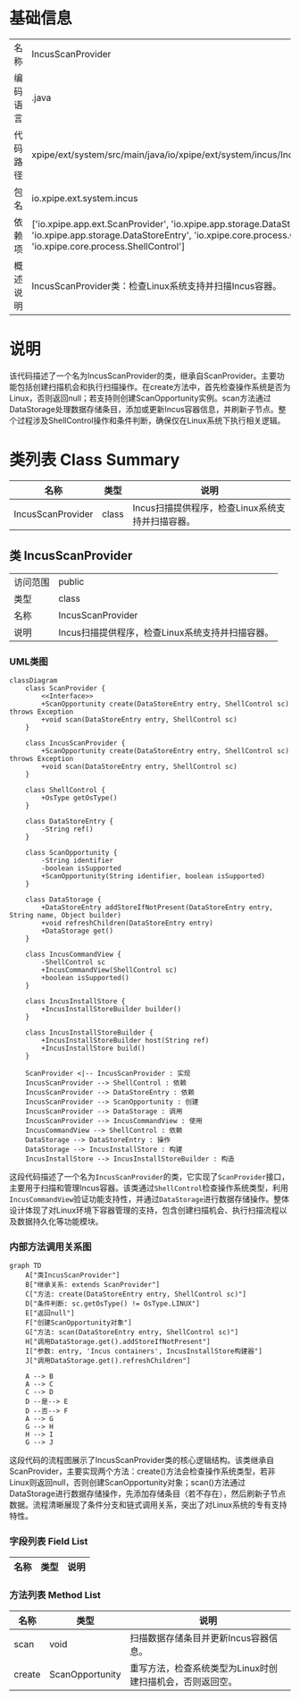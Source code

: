 # 基础信息

|      |      |
|------|------|
| 名称 | IncusScanProvider |
| 编码语言 | .java |
| 代码路径 | xpipe/ext/system/src/main/java/io/xpipe/ext/system/incus/IncusScanProvider.java |
| 包名 | io.xpipe.ext.system.incus |
| 依赖项 | ['io.xpipe.app.ext.ScanProvider', 'io.xpipe.app.storage.DataStorage', 'io.xpipe.app.storage.DataStoreEntry', 'io.xpipe.core.process.OsType', 'io.xpipe.core.process.ShellControl'] |
| 概述说明 | IncusScanProvider类：检查Linux系统支持并扫描Incus容器。 |

# 说明

该代码描述了一个名为IncusScanProvider的类，继承自ScanProvider。主要功能包括创建扫描机会和执行扫描操作。在create方法中，首先检查操作系统是否为Linux，否则返回null；若支持则创建ScanOpportunity实例。scan方法通过DataStorage处理数据存储条目，添加或更新Incus容器信息，并刷新子节点。整个过程涉及ShellControl操作和条件判断，确保仅在Linux系统下执行相关逻辑。

# 类列表 Class Summary

| 名称   | 类型  | 说明 |
|-------|------|-------------|
| IncusScanProvider | class | Incus扫描提供程序，检查Linux系统支持并扫描容器。 |



## 类 IncusScanProvider

|      |      |
|------|------|
| 访问范围 | public |
| 类型 | class |
| 名称 | IncusScanProvider |
| 说明 | Incus扫描提供程序，检查Linux系统支持并扫描容器。 |


### UML类图

```mermaid
classDiagram
    class ScanProvider {
        <<Interface>>
        +ScanOpportunity create(DataStoreEntry entry, ShellControl sc) throws Exception
        +void scan(DataStoreEntry entry, ShellControl sc)
    }

    class IncusScanProvider {
        +ScanOpportunity create(DataStoreEntry entry, ShellControl sc) throws Exception
        +void scan(DataStoreEntry entry, ShellControl sc)
    }

    class ShellControl {
        +OsType getOsType()
    }

    class DataStoreEntry {
        -String ref()
    }

    class ScanOpportunity {
        -String identifier
        -boolean isSupported
        +ScanOpportunity(String identifier, boolean isSupported)
    }

    class DataStorage {
        +DataStoreEntry addStoreIfNotPresent(DataStoreEntry entry, String name, Object builder)
        +void refreshChildren(DataStoreEntry entry)
        +DataStorage get()
    }

    class IncusCommandView {
        -ShellControl sc
        +IncusCommandView(ShellControl sc)
        +boolean isSupported()
    }

    class IncusInstallStore {
        +IncusInstallStoreBuilder builder()
    }

    class IncusInstallStoreBuilder {
        +IncusInstallStoreBuilder host(String ref)
        +IncusInstallStore build()
    }

    ScanProvider <|-- IncusScanProvider : 实现
    IncusScanProvider --> ShellControl : 依赖
    IncusScanProvider --> DataStoreEntry : 依赖
    IncusScanProvider --> ScanOpportunity : 创建
    IncusScanProvider --> DataStorage : 调用
    IncusScanProvider --> IncusCommandView : 使用
    IncusCommandView --> ShellControl : 依赖
    DataStorage --> DataStoreEntry : 操作
    DataStorage --> IncusInstallStore : 构建
    IncusInstallStore --> IncusInstallStoreBuilder : 构造
```

这段代码描述了一个名为`IncusScanProvider`的类，它实现了`ScanProvider`接口，主要用于扫描和管理Incus容器。该类通过`ShellControl`检查操作系统类型，利用`IncusCommandView`验证功能支持性，并通过`DataStorage`进行数据存储操作。整体设计体现了对Linux环境下容器管理的支持，包含创建扫描机会、执行扫描流程以及数据持久化等功能模块。


### 内部方法调用关系图

```mermaid
graph TD
    A["类IncusScanProvider"]
    B["继承关系: extends ScanProvider"]
    C["方法: create(DataStoreEntry entry, ShellControl sc)"]
    D["条件判断: sc.getOsType() != OsType.LINUX"]
    E["返回null"]
    F["创建ScanOpportunity对象"]
    G["方法: scan(DataStoreEntry entry, ShellControl sc)"]
    H["调用DataStorage.get().addStoreIfNotPresent"]
    I["参数: entry, 'Incus containers', IncusInstallStore构建器"]
    J["调用DataStorage.get().refreshChildren"]

    A --> B
    A --> C
    C --> D
    D --是--> E
    D --否--> F
    A --> G
    G --> H
    H --> I
    G --> J
```

这段代码的流程图展示了IncusScanProvider类的核心逻辑结构。该类继承自ScanProvider，主要实现两个方法：create()方法会检查操作系统类型，若非Linux则返回null，否则创建ScanOpportunity对象；scan()方法通过DataStorage进行数据存储操作，先添加存储条目（若不存在），然后刷新子节点数据。流程清晰展现了条件分支和链式调用关系，突出了对Linux系统的专有支持特性。

### 字段列表 Field List

| 名称  | 类型  | 说明 |
|-------|-------|------|

### 方法列表 Method List

| 名称  | 类型  | 说明 |
|-------|-------|------|
| scan | void | 扫描数据存储条目并更新Incus容器信息。 |
| create | ScanOpportunity | 重写方法，检查系统类型为Linux时创建扫描机会，否则返回空。 |




